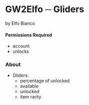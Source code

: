 # GW2Elfo ─ Gliders
by Elfo Bianco

#### Permissions Required
* account
* unlocks

### About
* Gliders:
  * percentage of unlocked
  * available
  * unlocked
  * item rarity
